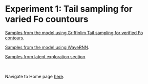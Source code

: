 <h1 class="project-name">Experiment 1: Tail sampling for varied Fo countours</h1>

[Samples from the model using Griffinlim Tail sampling for verified Fo contours](https://d-byrne1.github.io/mscproject/experiment_1a.html).
<br>

[Samples from the model using WaveRNN](https://d-byrne1.github.io/mscproject/experiment_1b.html).
<br>

[Samples from latent exploration section](https://d-byrne1.github.io/mscproject/experiment_1c.html).




<br><br>
Navigate to Home page [here](https://d-byrne1.github.io/mscproject/index.html).

